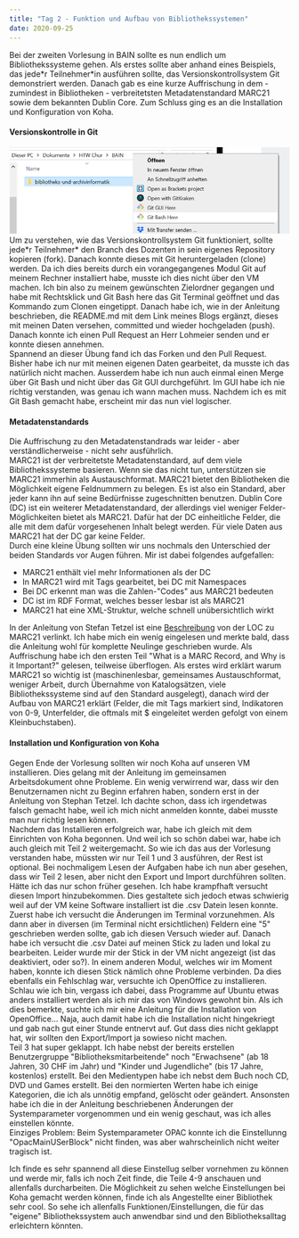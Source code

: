 ```yaml
---
title: "Tag 2 - Funktion und Aufbau von Bibliothekssystemen"
date: 2020-09-25
---
```

Bei der zweiten Vorlesung in BAIN sollte es nun endlich um Bibliothekssysteme gehen. Als erstes sollte aber anhand eines Beispiels, das jede\*r Teilnehmer\*in ausführen sollte, das Versionskontrollsystem Git demonstriert werden. Danach gab es eine kurze Auffrischung in dem - zumindest in Bibliotheken - verbreitetsten Metadatenstandard MARC21 sowie dem bekannten Dublin Core. Zum Schluss ging es an die Installation und Konfiguration von Koha. 

#### Versionskontrolle in Git
![git bash here](https://github.com/shannarachel/storys/blob/master/assets/gitbashhere.png?raw=true)
Um zu verstehen, wie das Versionskontrollsystem Git funktioniert, sollte jede\*r Teilnehmer\* den Branch des Dozenten in sein eigenes Repository kopieren (fork). Danach konnte dieses mit Git heruntergeladen (clone) werden. Da ich dies bereits durch ein vorangegangenes Modul Git auf meinem Rechner installiert habe, musste ich dies nicht über den VM machen. Ich bin also zu meinem gewünschten Zielordner gegangen und habe mit Rechtsklick und Git Bash here das Git Terminal geöffnet und das Kommando zum Clonen eingetippt. Danach habe ich, wie in der Anleitung beschrieben, die README.md mit dem Link meines Blogs ergänzt, dieses mit meinen Daten versehen, committed und wieder hochgeladen (push). Danach konnte ich einen Pull Request an Herr Lohmeier senden und er konnte diesen annehmen.  
Spannend an dieser Übung fand ich das Forken und den Pull Request. Bisher habe ich nur mit meinen eigenen Daten gearbeitet, da musste ich das natürlich nicht machen.
Ausserdem habe ich nun auch einmal einen Merge über Git Bash und nicht über das Git GUI durchgeführt. Im GUI habe ich nie richtig verstanden, was genau ich wann machen muss. Nachdem ich es mit Git Bash gemacht habe, erscheint mir das nun viel logischer. 

#### Metadatenstandards
Die Auffrischung zu den Metadatenstandrads war leider - aber verständlicherweise - nicht sehr ausführlich.  
MARC21 ist der verbreitetste Metadatenstandard, auf dem viele Bibliothekssysteme basieren. Wenn sie das nicht tun, unterstützen sie MARC21 immerhin als Austauschformat. MARC21 bietet den Bibliotheken die Möglichkeit eigene Feldnummern zu belegen. Es ist also ein Standard, aber jeder kann ihn auf seine Bedürfnisse zugeschnitten benutzen.
Dublin Core (DC) ist ein weiterer Metadatenstandard, der allerdings viel weniger Felder-Möglichkeiten bietet als MARC21. Dafür hat der DC einheitliche Felder, die alle mit dem dafür vorgesehenen Inhalt belegt werden. Für viele Daten aus MARC21 hat der DC gar keine Felder.  
Durch eine kleine Übung sollten wir uns nochmals den Unterschied der beiden Standards vor Augen führen. Mir ist dabei folgendes aufgefallen:
* MARC21 enthält viel mehr Informationen als der DC
* In MARC21 wird mit Tags gearbeitet, bei DC mit Namespaces
* Bei DC erkennt man was die Zahlen-"Codes" aus MARC21 bedeuten
* DC ist im RDF Format, welches besser lesbar ist als MARC21
* MARC21 hat eine XML-Struktur, welche schnell unübersichtlich wirkt

In der Anleitung von Stefan Tetzel ist eine [Beschreibung](https://www.loc.gov/marc/umb/) von der LOC zu MARC21 verlinkt. Ich habe mich ein wenig eingelesen und merkte bald, dass die Anleitung  wohl für komplette Neulinge geschrieben wurde. Als Auffrischung habe ich den ersten Teil "What is a MARC Record, and Why is it Important?" gelesen, teilweise überflogen. Als erstes wird erklärt warum MARC21 so wichtig ist (maschinenlesbar, gemeinsames Austauschformat, weniger Arbeit, durch Übernahme von Katalogsätzen, viele Bibliothekssysteme sind auf den Standard ausgelegt), danach wird der Aufbau von MARC21 erklärt (Felder, die mit Tags markiert sind, Indikatoren von 0-9, Unterfelder, die oftmals mit $ eingeleitet werden gefolgt von einem Kleinbuchstaben).

#### Installation und Konfiguration von Koha
Gegen Ende der Vorlesung sollten wir noch Koha auf unseren VM installieren. Dies gelang mit der Anleitung im gemeinsamen Arbeitsdokument ohne Probleme. Ein wenig verwirrend war, dass wir den Benutzernamen nicht zu Beginn erfahren haben, sondern erst in der Anleitung von Stephan Tetzel. Ich dachte schon, dass ich irgendetwas falsch gemacht habe, weil ich mich nicht anmelden konnte, dabei musste man nur richtig lesen können.  
Nachdem das Installieren erfolgreich war, habe ich gleich mit dem Einrichten von Koha begonnen. Und weil ich so schön dabei war, habe ich auch gleich mit Teil 2 weitergemacht. So wie ich das aus der Vorlesung verstanden habe, müssten wir nur Teil 1 und 3 ausführen, der Rest ist optional. Bei nochmaligem Lesen der Aufgaben habe ich nun aber gesehen, dass wir Teil 2 lesen, aber nicht den Export und Import durchführen sollten. Hätte ich das nur schon früher gesehen. Ich habe krampfhaft versucht diesen Import hinzubekommen. Dies gestaltete sich jedoch etwas schwierig weil auf der VM keine Software installiert ist die .csv Datein lesen konnte. Zuerst habe ich versucht die Änderungen im Terminal vorzunehmen. Als dann aber in diversen (im Terminal nicht ersichtlichen) Feldern eine "5" geschrieben werden sollte, gab ich diesen Versuch wieder auf. Danach habe ich versucht die .csv Datei auf meinen Stick zu laden und lokal zu bearbeiten. Leider wurde mir der Stick in der VM nicht angezeigt (ist das deaktiviert, oder so?). In einem anderen Modul, welches wir im Moment haben, konnte ich diesen Stick nämlich ohne Probleme verbinden. Da dies ebenfalls ein Fehlschlag war, versuchte ich OpenOffice zu installieren. Schlau wie ich bin, vergass ich dabei, dass Programme auf Ubuntu etwas anders installiert werden als ich mir das von Windows gewohnt bin. Als ich dies bemerkte, suchte ich mir eine Anleitung für die Installation von OpenOffice... Naja, auch damit habe ich die Installation nicht hingekriegt und gab nach gut einer Stunde entnervt auf. Gut dass dies nicht geklappt hat, wir sollten den Export/Import ja sowieso nicht machen.  
Teil 3 hat super geklappt. Ich habe nebst der bereits erstellen Benutzergruppe "Bibliotheksmitarbeitende" noch "Erwachsene" (ab 18 Jahren, 30 CHF im Jahr) und "Kinder und Jugendliche" (bis 17 Jahre, kostenlos) erstellt. Bei den Medientypen habe ich nebst dem Buch noch CD, DVD und Games erstellt. Bei den normierten Werten habe ich einige Kategorien, die ich als unnötig empfand, gelöscht oder geändert.  Ansonsten habe ich die in der Anleitung beschriebenen Änderungen der Systemparameter vorgenommen und ein wenig geschaut, was ich alles einstellen könnte.  
Einziges Problem: Beim Systemparameter OPAC konnte ich die Einstellunng "OpacMainUSerBlock" nicht finden, was aber wahrscheinlich nicht weiter tragisch ist.

Ich finde es sehr spannend all diese Einstellug selber vornehmen zu können und werde mir, falls ich noch Zeit finde, die Teile 4-9 anschauen und allenfalls durcharbeiten. Die Möglichkeit zu sehen welche Einstellungen bei Koha gemacht werden können, finde ich als Angestellte einer Bibliothek sehr cool. So sehe ich allenfalls Funktionen/Einstellungen, die für das "eigene" Bibliothekssystem auch anwendbar sind und den Bibliotheksalltag erleichtern könnten.

